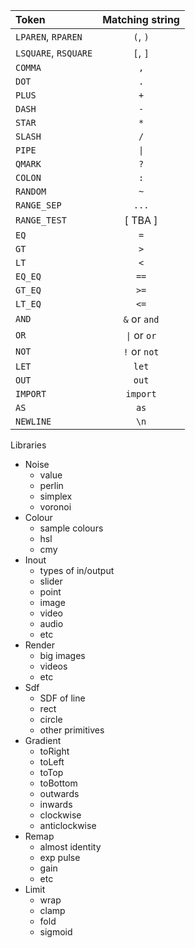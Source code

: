 | Token | Matching string |
| :- | :-: |
| `LPAREN`, `RPAREN` | `(`, `)` |
| `LSQUARE`, `RSQUARE` | `[`, `]` |
| `COMMA` | `,` |
| `DOT` | `.` |
| `PLUS` | `+` |
| `DASH` | `-` |
| `STAR` | `*` |
| `SLASH` | `/` |
| `PIPE` | `\|` |
| `QMARK` | `?` |
| `COLON` | `:` |
| `RANDOM` | `~` |
| `RANGE_SEP` | `...` |
| `RANGE_TEST` | [ TBA ] |
| `EQ` | `=` |
| `GT` | `>` |
| `LT` | `<` |
| `EQ_EQ` | `==` |
| `GT_EQ` | `>=` |
| `LT_EQ` | `<=` |
| `AND` | `&` or `and` |
| `OR` | `\|` or `or` |
| `NOT` | `!` or `not` |
| `LET` | `let` |
| `OUT` | `out` |
| `IMPORT` | `import` |
| `AS` | `as` |
| `NEWLINE` | `\n` |

Libraries
- Noise
  - value
  - perlin
  - simplex
  - voronoi
- Colour
  - sample colours
  - hsl
  - cmy
- Inout
  - types of in/output
  - slider
  - point
  - image
  - video
  - audio
  - etc
- Render
  - big images
  - videos
  - etc
- Sdf
  - SDF of line
  - rect
  - circle
  - other primitives
- Gradient
  - toRight
  - toLeft
  - toTop
  - toBottom
  - outwards
  - inwards
  - clockwise
  - anticlockwise
- Remap
  - almost identity
  - exp pulse
  - gain
  - etc
- Limit
  - wrap
  - clamp
  - fold
  - sigmoid
